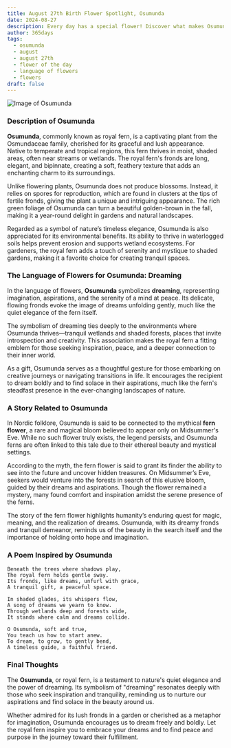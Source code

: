 ```yaml
---
title: August 27th Birth Flower Spotlight, Osumunda
date: 2024-08-27
description: Every day has a special flower! Discover what makes Osumunda unique as today’s birth flower and its symbolic meaning.
author: 365days
tags:
  - osumunda
  - august
  - august 27th
  - flower of the day
  - language of flowers
  - flowers
draft: false
---
```



![Image of Osumunda](https://cdn.pixabay.com/photo/2014/05/09/14/16/fern-340802_1280.jpg#center)


### Description of Osumunda

**Osumunda**, commonly known as royal fern, is a captivating plant from the Osmundaceae family, cherished for its graceful and lush appearance. Native to temperate and tropical regions, this fern thrives in moist, shaded areas, often near streams or wetlands. The royal fern's fronds are long, elegant, and bipinnate, creating a soft, feathery texture that adds an enchanting charm to its surroundings.

Unlike flowering plants, Osumunda does not produce blossoms. Instead, it relies on spores for reproduction, which are found in clusters at the tips of fertile fronds, giving the plant a unique and intriguing appearance. The rich green foliage of Osumunda can turn a beautiful golden-brown in the fall, making it a year-round delight in gardens and natural landscapes.

Regarded as a symbol of nature’s timeless elegance, Osumunda is also appreciated for its environmental benefits. Its ability to thrive in waterlogged soils helps prevent erosion and supports wetland ecosystems. For gardeners, the royal fern adds a touch of serenity and mystique to shaded gardens, making it a favorite choice for creating tranquil spaces.

### The Language of Flowers for Osumunda: Dreaming

In the language of flowers, **Osumunda** symbolizes **dreaming**, representing imagination, aspirations, and the serenity of a mind at peace. Its delicate, flowing fronds evoke the image of dreams unfolding gently, much like the quiet elegance of the fern itself.

The symbolism of dreaming ties deeply to the environments where Osumunda thrives—tranquil wetlands and shaded forests, places that invite introspection and creativity. This association makes the royal fern a fitting emblem for those seeking inspiration, peace, and a deeper connection to their inner world.

As a gift, Osumunda serves as a thoughtful gesture for those embarking on creative journeys or navigating transitions in life. It encourages the recipient to dream boldly and to find solace in their aspirations, much like the fern's steadfast presence in the ever-changing landscapes of nature.

### A Story Related to Osumunda

In Nordic folklore, Osumunda is said to be connected to the mythical **fern flower**, a rare and magical bloom believed to appear only on Midsummer's Eve. While no such flower truly exists, the legend persists, and Osumunda ferns are often linked to this tale due to their ethereal beauty and mystical settings.

According to the myth, the fern flower is said to grant its finder the ability to see into the future and uncover hidden treasures. On Midsummer’s Eve, seekers would venture into the forests in search of this elusive bloom, guided by their dreams and aspirations. Though the flower remained a mystery, many found comfort and inspiration amidst the serene presence of the ferns.

The story of the fern flower highlights humanity’s enduring quest for magic, meaning, and the realization of dreams. Osumunda, with its dreamy fronds and tranquil demeanor, reminds us of the beauty in the search itself and the importance of holding onto hope and imagination.

### A Poem Inspired by Osumunda

```
Beneath the trees where shadows play,  
The royal fern holds gentle sway.  
Its fronds, like dreams, unfurl with grace,  
A tranquil gift, a peaceful space.  

In shaded glades, its whispers flow,  
A song of dreams we yearn to know.  
Through wetlands deep and forests wide,  
It stands where calm and dreams collide.  

O Osumunda, soft and true,  
You teach us how to start anew.  
To dream, to grow, to gently bend,  
A timeless guide, a faithful friend.  
```

### Final Thoughts

The **Osumunda**, or royal fern, is a testament to nature's quiet elegance and the power of dreaming. Its symbolism of "dreaming" resonates deeply with those who seek inspiration and tranquility, reminding us to nurture our aspirations and find solace in the beauty around us.

Whether admired for its lush fronds in a garden or cherished as a metaphor for imagination, Osumunda encourages us to dream freely and boldly. Let the royal fern inspire you to embrace your dreams and to find peace and purpose in the journey toward their fulfillment.
